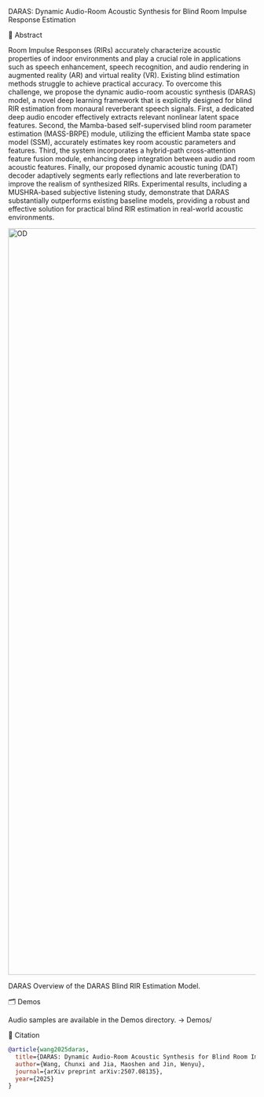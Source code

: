  DARAS: Dynamic Audio-Room Acoustic Synthesis for Blind Room Impulse Response Estimation

📜 Abstract

Room Impulse Responses (RIRs) accurately characterize acoustic properties of indoor environments and play a crucial role in applications such as speech enhancement, speech recognition, and audio rendering in augmented reality (AR) and virtual reality (VR). Existing blind estimation methods struggle to achieve practical accuracy. To overcome this challenge, we propose the dynamic audio-room acoustic synthesis (DARAS) model, a novel deep learning framework that is explicitly designed for blind RIR estimation from monaural reverberant speech signals. First, a dedicated deep audio encoder effectively extracts relevant nonlinear latent space features. Second, the Mamba-based self-supervised blind room parameter estimation (MASS-BRPE) module, utilizing the efficient Mamba state space model (SSM), accurately estimates key room acoustic parameters and features. Third, the system incorporates a hybrid-path cross-attention feature fusion module, enhancing deep integration between audio and room acoustic features. Finally, our proposed dynamic acoustic tuning (DAT) decoder adaptively segments early reflections and late reverberation to improve the realism of synthesized RIRs. Experimental results, including a MUSHRA-based subjective listening study, demonstrate that DARAS substantially outperforms existing baseline models, providing a robust and effective solution for practical blind RIR estimation in real-world acoustic environments.

<img width="3012" height="1519" alt="OD" src="https://github.com/user-attachments/assets/7d15853d-332b-44dc-861a-efc6a0105cef" />

DARAS
 Overview of the DARAS Blind RIR Estimation Model. 

 🗂️ Demos

Audio samples are available in the Demos directory. → Demos/

 📖 Citation

```bibtex
@article{wang2025daras,
  title={DARAS: Dynamic Audio-Room Acoustic Synthesis for Blind Room Impulse Response Estimation},
  author={Wang, Chunxi and Jia, Maoshen and Jin, Wenyu},
  journal={arXiv preprint arXiv:2507.08135},
  year={2025}
}
 
